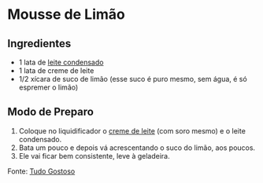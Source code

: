 # Mousse de Limão

## Ingredientes

- 1 lata de [leite condensado](https://blog.tudogostoso.com.br/cardapios/receitas-faceis/como-fazer-leite-condensado-caseiro/[)
- 1 lata de creme de leite
- 1/2 xícara de suco de limão (esse suco é puro mesmo, sem água, é só espremer o limão)



## Modo de Preparo

1. Coloque no liquidificador o [creme de leite](https://blog.tudogostoso.com.br/dicas-de-cozinha/creme-de-leite-fresco-caseiro-de-caixinha-e-mais/) (com soro mesmo) e o leite condensado.
2. Bata um pouco e depois vá acrescentando o suco do limão, aos poucos.
3. Ele vai ficar bem consistente, leve à geladeira.



Fonte: [Tudo Gostoso](https://www.tudogostoso.com.br/)